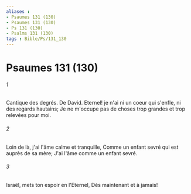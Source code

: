 ```yaml
---
aliases : 
- Psaumes 131 (130)
- Psaumes 131 (130)
- Ps 131 (130)
- Psalms 131 (130)
tags : Bible/Ps/131_130
---
```


# Psaumes 131 (130)

###### 1
Cantique des degrés. De David. Eternel! je n'ai ni un coeur qui s'enfle, ni des regards hautains; Je ne m'occupe pas de choses trop grandes et trop relevées pour moi.
###### 2
Loin de là, j'ai l'âme calme et tranquille, Comme un enfant sevré qui est auprès de sa mère; J'ai l'âme comme un enfant sevré.
###### 3
Israël, mets ton espoir en l'Eternel, Dès maintenant et à jamais!
